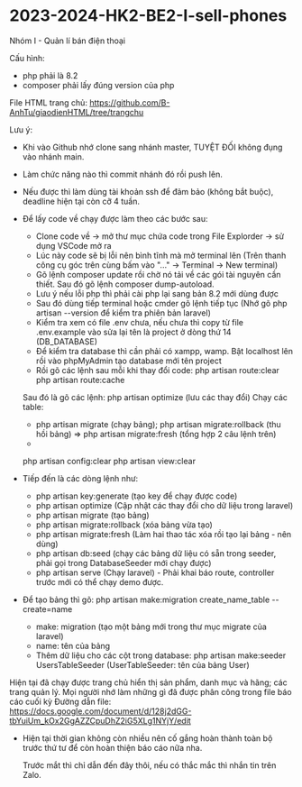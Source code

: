 # 2023-2024-HK2-BE2-I-sell-phones
Nhóm I - Quản lí bán điện thoại

Cấu hình: 
- php phải là 8.2
- composer phải lấy đúng version của php

File HTML trang chủ: https://github.com/B-AnhTu/giaodienHTML/tree/trangchu

Lưu ý: 
- Khi vào Github nhớ clone sang nhánh master, TUYỆT ĐỐI không đụng vào nhánh main.
- Làm chức năng nào thì commit nhánh đó rồi push lên.
- Nếu được thì làm dùng tài khoản ssh để đảm bảo (không bắt buộc), deadline hiện tại còn cỡ 4 tuần.
- Để lấy code về chạy được làm theo các bước sau:
  + Clone code về -> mở thư mục chứa code trong File Explorder -> sử dụng VSCode mở ra
  + Lúc này code sẽ bị lỗi nên bình tĩnh mà mở terminal lên (Trên thanh công cụ góc trên cùng bấm vào "..." -> Terminal -> New terminal)
  + Gõ lệnh composer update rồi chờ nó tải về các gói tài nguyên cần thiết. Sau đó gõ lệnh composer dump-autoload.
  + Lưu ý nếu lỗi php thì phải cài php lại sang bản 8.2 mới dùng được
  + Sau đó dùng tiếp terminal hoặc cmder gõ lệnh tiếp tục (Nhớ gõ php artisan --version để kiểm tra phiên bản laravel)
  + Kiểm tra xem có file .env chưa, nếu chưa thì copy từ file .env.example vào sửa lại tên là project ở dòng thứ 14 (DB_DATABASE)
  + Để kiểm tra database thì cần phải có xampp, wamp. Bật localhost lên rồi vào phpMyAdmin tạo database mới tên project
  + Rồi gõ các lệnh sau mỗi khi thay đổi code:
  php artisan route:clear 
  php artisan route:cache

  Sau đó là gõ các lệnh:
  php artisan optimize (lưu các thay đổi)
  Chạy các table:
  + php artisan migrate (chạy bảng); php artisan migrate:rollback (thu hồi bảng) => php artisan migrate:fresh (tổng hợp 2 câu lệnh trên)
  + 
  php artisan config:clear
  php artisan view:clear

- Tiếp đến là các dòng lệnh như:
  +  php artisan key:generate (tạo key để chạy được code)
  +  php artisan optimize (Cập nhật các thay đổi cho dữ liệu trong laravel)
  +  php artisan migrate (tạo bảng)
  +  php artisan migrate:rollback (xóa bảng vừa tạo)
  +  php artisan migrate:fresh (Làm hai thao tác xóa rồi tạo lại bảng - nên dùng)
  +  php artisan db:seed (chạy các bảng dữ liệu có sẵn trong seeder, phải gọi trong DatabaseSeeder mới chạy được)
  +  php artisan serve (Chạy laravel) - Phải khai báo route, controller trước mới có thể chạy demo được.
- Để tạo bảng thì gõ: php artisan make:migration create_name_table --create=name
   + make: migration (tạo một bảng mới trong thư mục migrate của laravel)
   + name: tên của bảng
   + Thêm dữ liệu cho các cột trong database:  php artisan make:seeder UsersTableSeeder (UserTableSeeder: tên của bảng User)

Hiện tại đã chạy được trang chủ hiển thị sản phẩm, danh mục và hãng; các trang quản lý. Mọi người nhớ làm những gì đã được phân công trong file báo cáo cuối kỳ
Đường dẫn file: https://docs.google.com/document/d/128j2dGG-tbYuiUm_kOx2GgAZZCpuDhZ2iG5XLg1NYjY/edit

- Hiện tại thời gian không còn nhiều nên cố gắng hoàn thành toàn bộ trước thứ tư để còn hoàn thiện báo cáo nữa nha.
 
  Trước mắt thì chỉ dẫn đến đây thôi, nếu có thắc mắc thì nhắn tin trên Zalo.
